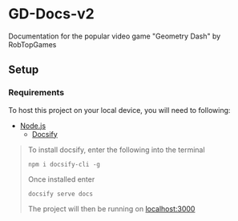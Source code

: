 # GD-Docs-v2
 Documentation for the popular video game "Geometry Dash" by RobTopGames

## Setup

### Requirements

To host this project on your local device, you will need to following:

- [Node.js](/)
    - [Docsify](/)  

> To install docsify, enter the following into the terminal
> ```
> npm i docsify-cli -g
> ```
> Once installed enter
> ```
> docsify serve docs
> ```
> The project will then be running on [localhost:3000](http://localhost:3000/#/)
